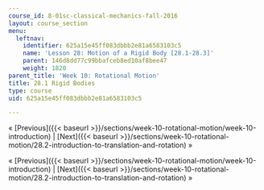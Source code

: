 ```yaml
---
course_id: 8-01sc-classical-mechanics-fall-2016
layout: course_section
menu:
  leftnav:
    identifier: 625a15e45ff083dbbb2e81a6583103c5
    name: 'Lesson 28: Motion of a Rigid Body [28.1-28.3]'
    parent: 146d8dd77c99bbafceb8ed10af8bee47
    weight: 1820
parent_title: 'Week 10: Rotational Motion'
title: 28.1 Rigid Bodies
type: course
uid: 625a15e45ff083dbbb2e81a6583103c5

---
```


« [Previous]({{< baseurl >}}/sections/week-10-rotational-motion/week-10-introduction) | [Next]({{< baseurl >}}/sections/week-10-rotational-motion/28.2-introduction-to-translation-and-rotation) »

« [Previous]({{< baseurl >}}/sections/week-10-rotational-motion/week-10-introduction) | [Next]({{< baseurl >}}/sections/week-10-rotational-motion/28.2-introduction-to-translation-and-rotation) »